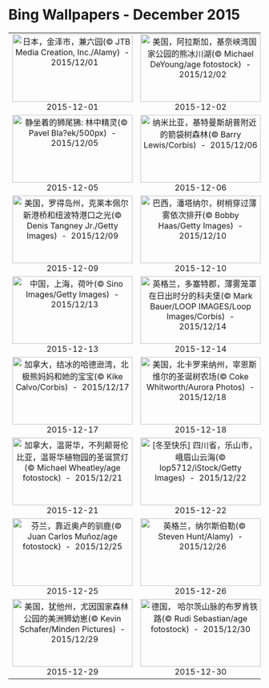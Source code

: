 # Bing Wallpapers - December 2015

| | | | |
|:-------------------------:|:-------------------------:|:-------------------------:|:-------------------------:|
| <a href="https://bing.ee123.net/img/cn/fhd/2015/12/01.jpg" target="_blank"><img src="https://bing.ee123.net/img/cn/fhd/2015/12/01.jpg" width="240" height="135" alt="日本，金泽市，兼六园(© JTB Media Creation, Inc./Alamy)  -  2015/12/01" title="日本，金泽市，兼六园(© JTB Media Creation, Inc./Alamy)  -  2015/12/01"></a><br>2015-12-01<br> | <a href="https://bing.ee123.net/img/cn/fhd/2015/12/02.jpg" target="_blank"><img src="https://bing.ee123.net/img/cn/fhd/2015/12/02.jpg" width="240" height="135" alt="美国，阿拉斯加，基奈峡湾国家公园的熊冰川湖(© Michael DeYoung/age fotostock)  -  2015/12/02" title="美国，阿拉斯加，基奈峡湾国家公园的熊冰川湖(© Michael DeYoung/age fotostock)  -  2015/12/02"></a><br>2015-12-02<br> | <a href="https://bing.ee123.net/img/cn/fhd/2015/12/03.jpg" target="_blank"><img src="https://bing.ee123.net/img/cn/fhd/2015/12/03.jpg" width="240" height="135" alt="美国，堪萨斯州，欧弗兰帕克，燎原火博物馆(© Derek Siagle/Getty Images)  -  2015/12/03" title="美国，堪萨斯州，欧弗兰帕克，燎原火博物馆(© Derek Siagle/Getty Images)  -  2015/12/03"></a><br>2015-12-03<br> | <a href="https://bing.ee123.net/img/cn/fhd/2015/12/04.jpg" target="_blank"><img src="https://bing.ee123.net/img/cn/fhd/2015/12/04.jpg" width="240" height="135" alt="冰岛， 因戈尔夫海岬的黑沙滩(© Nigel Hicks/Getty Images)  -  2015/12/04" title="冰岛， 因戈尔夫海岬的黑沙滩(© Nigel Hicks/Getty Images)  -  2015/12/04"></a><br>2015-12-04<br> |
| <a href="https://bing.ee123.net/img/cn/fhd/2015/12/05.jpg" target="_blank"><img src="https://bing.ee123.net/img/cn/fhd/2015/12/05.jpg" width="240" height="135" alt="静坐着的狮尾狒: 林中精灵(© Pavel Bla?ek/500px)  -  2015/12/05" title="静坐着的狮尾狒: 林中精灵(© Pavel Bla?ek/500px)  -  2015/12/05"></a><br>2015-12-05<br> | <a href="https://bing.ee123.net/img/cn/fhd/2015/12/06.jpg" target="_blank"><img src="https://bing.ee123.net/img/cn/fhd/2015/12/06.jpg" width="240" height="135" alt="纳米比亚，基特曼斯胡普附近的箭袋树森林(© Barry Lewis/Corbis)  -  2015/12/06" title="纳米比亚，基特曼斯胡普附近的箭袋树森林(© Barry Lewis/Corbis)  -  2015/12/06"></a><br>2015-12-06<br> | <a href="https://bing.ee123.net/img/cn/fhd/2015/12/07.jpg" target="_blank"><img src="https://bing.ee123.net/img/cn/fhd/2015/12/07.jpg" width="240" height="135" alt="[今日大雪] 加拿大，新斯科舍省，贝尔河附近的哀鸽(© Scott Leslie/Minden Pictures)  -  2015/12/07" title="[今日大雪] 加拿大，新斯科舍省，贝尔河附近的哀鸽(© Scott Leslie/Minden Pictures)  -  2015/12/07"></a><br>2015-12-07<br> | <a href="https://bing.ee123.net/img/cn/fhd/2015/12/08.jpg" target="_blank"><img src="https://bing.ee123.net/img/cn/fhd/2015/12/08.jpg" width="240" height="135" alt="厄瓜多尔，加拉帕戈群岛，海狮游过鱼群(© David Fleetham/Visuals Unlimited, Inc.)  -  2015/12/08" title="厄瓜多尔，加拉帕戈群岛，海狮游过鱼群(© David Fleetham/Visuals Unlimited, Inc.)  -  2015/12/08"></a><br>2015-12-08<br> |
| <a href="https://bing.ee123.net/img/cn/fhd/2015/12/09.jpg" target="_blank"><img src="https://bing.ee123.net/img/cn/fhd/2015/12/09.jpg" width="240" height="135" alt="美国，罗得岛州，克莱本佩尔新港桥和纽波特港口之光(© Denis Tangney Jr./Getty Images)  -  2015/12/09" title="美国，罗得岛州，克莱本佩尔新港桥和纽波特港口之光(© Denis Tangney Jr./Getty Images)  -  2015/12/09"></a><br>2015-12-09<br> | <a href="https://bing.ee123.net/img/cn/fhd/2015/12/10.jpg" target="_blank"><img src="https://bing.ee123.net/img/cn/fhd/2015/12/10.jpg" width="240" height="135" alt="巴西，潘塔纳尔，树梢穿过薄雾依次排开(© Bobby Haas/Getty Images)  -  2015/12/10" title="巴西，潘塔纳尔，树梢穿过薄雾依次排开(© Bobby Haas/Getty Images)  -  2015/12/10"></a><br>2015-12-10<br> | <a href="https://bing.ee123.net/img/cn/fhd/2015/12/11.jpg" target="_blank"><img src="https://bing.ee123.net/img/cn/fhd/2015/12/11.jpg" width="240" height="135" alt="一只正在散步的针鼹鼠(© John Kirk/Getty Images)  -  2015/12/11" title="一只正在散步的针鼹鼠(© John Kirk/Getty Images)  -  2015/12/11"></a><br>2015-12-11<br> | <a href="https://bing.ee123.net/img/cn/fhd/2015/12/12.jpg" target="_blank"><img src="https://bing.ee123.net/img/cn/fhd/2015/12/12.jpg" width="240" height="135" alt="印度尼西亚，靠近东爪哇的喇旺小镇(© Nat Wimolsiri/REX Shutterstock)  -  2015/12/12" title="印度尼西亚，靠近东爪哇的喇旺小镇(© Nat Wimolsiri/REX Shutterstock)  -  2015/12/12"></a><br>2015-12-12<br> |
| <a href="https://bing.ee123.net/img/cn/fhd/2015/12/13.jpg" target="_blank"><img src="https://bing.ee123.net/img/cn/fhd/2015/12/13.jpg" width="240" height="135" alt="中国，上海，荷叶(© Sino Images/Getty Images)  -  2015/12/13" title="中国，上海，荷叶(© Sino Images/Getty Images)  -  2015/12/13"></a><br>2015-12-13<br> | <a href="https://bing.ee123.net/img/cn/fhd/2015/12/14.jpg" target="_blank"><img src="https://bing.ee123.net/img/cn/fhd/2015/12/14.jpg" width="240" height="135" alt="英格兰，多塞特郡，薄雾笼罩在日出时分的科夫堡(© Mark Bauer/LOOP IMAGES/Loop Images/Corbis)  -  2015/12/14" title="英格兰，多塞特郡，薄雾笼罩在日出时分的科夫堡(© Mark Bauer/LOOP IMAGES/Loop Images/Corbis)  -  2015/12/14"></a><br>2015-12-14<br> | <a href="https://bing.ee123.net/img/cn/fhd/2015/12/15.jpg" target="_blank"><img src="https://bing.ee123.net/img/cn/fhd/2015/12/15.jpg" width="240" height="135" alt="美国，怀俄明州，黄石国家公园，诺里斯间歇泉盆地(© Gerald & Buff Corsi/Visuals Unlimited, Inc.)  -  2015/12/15" title="美国，怀俄明州，黄石国家公园，诺里斯间歇泉盆地(© Gerald & Buff Corsi/Visuals Unlimited, Inc.)  -  2015/12/15"></a><br>2015-12-15<br> | <a href="https://bing.ee123.net/img/cn/fhd/2015/12/16.jpg" target="_blank"><img src="https://bing.ee123.net/img/cn/fhd/2015/12/16.jpg" width="240" height="135" alt="奥地利，萨尔茨堡老城(© Jochen Tack/age fotostock)  -  2015/12/16" title="奥地利，萨尔茨堡老城(© Jochen Tack/age fotostock)  -  2015/12/16"></a><br>2015-12-16<br> |
| <a href="https://bing.ee123.net/img/cn/fhd/2015/12/17.jpg" target="_blank"><img src="https://bing.ee123.net/img/cn/fhd/2015/12/17.jpg" width="240" height="135" alt="加拿大，结冰的哈德逊湾，北极熊妈妈和她的宝宝(© Kike Calvo/Corbis)  -  2015/12/17" title="加拿大，结冰的哈德逊湾，北极熊妈妈和她的宝宝(© Kike Calvo/Corbis)  -  2015/12/17"></a><br>2015-12-17<br> | <a href="https://bing.ee123.net/img/cn/fhd/2015/12/18.jpg" target="_blank"><img src="https://bing.ee123.net/img/cn/fhd/2015/12/18.jpg" width="240" height="135" alt="美国，北卡罗来纳州，宰恩斯维尔的圣诞树农场(© Coke Whitworth/Aurora Photos)  -  2015/12/18" title="美国，北卡罗来纳州，宰恩斯维尔的圣诞树农场(© Coke Whitworth/Aurora Photos)  -  2015/12/18"></a><br>2015-12-18<br> | <a href="https://bing.ee123.net/img/cn/fhd/2015/12/19.jpg" target="_blank"><img src="https://bing.ee123.net/img/cn/fhd/2015/12/19.jpg" width="240" height="135" alt="加拿大，艾伯塔省，贾斯珀国家公园(© Daryl Benson/Corbis)  -  2015/12/19" title="加拿大，艾伯塔省，贾斯珀国家公园(© Daryl Benson/Corbis)  -  2015/12/19"></a><br>2015-12-19<br> | <a href="https://bing.ee123.net/img/cn/fhd/2015/12/20.jpg" target="_blank"><img src="https://bing.ee123.net/img/cn/fhd/2015/12/20.jpg" width="240" height="135" alt="德国，不伦瑞克的圣诞市场(© Patrice von Collani/plainpicture)  -  2015/12/20" title="德国，不伦瑞克的圣诞市场(© Patrice von Collani/plainpicture)  -  2015/12/20"></a><br>2015-12-20<br> |
| <a href="https://bing.ee123.net/img/cn/fhd/2015/12/21.jpg" target="_blank"><img src="https://bing.ee123.net/img/cn/fhd/2015/12/21.jpg" width="240" height="135" alt="加拿大，温哥华，不列颠哥伦比亚，温哥华植物园的圣诞赏灯(© Michael Wheatley/age fotostock)  -  2015/12/21" title="加拿大，温哥华，不列颠哥伦比亚，温哥华植物园的圣诞赏灯(© Michael Wheatley/age fotostock)  -  2015/12/21"></a><br>2015-12-21<br> | <a href="https://bing.ee123.net/img/cn/fhd/2015/12/22.jpg" target="_blank"><img src="https://bing.ee123.net/img/cn/fhd/2015/12/22.jpg" width="240" height="135" alt="[冬至快乐] 四川省，乐山市，峨眉山云海(© lop5712/iStock/Getty Images)  -  2015/12/22" title="[冬至快乐] 四川省，乐山市，峨眉山云海(© lop5712/iStock/Getty Images)  -  2015/12/22"></a><br>2015-12-22<br> | <a href="https://bing.ee123.net/img/cn/fhd/2015/12/23.jpg" target="_blank"><img src="https://bing.ee123.net/img/cn/fhd/2015/12/23.jpg" width="240" height="135" alt="日本，北海道，欧亚红松鼠(© stock_shot/Shutterstock)  -  2015/12/23" title="日本，北海道，欧亚红松鼠(© stock_shot/Shutterstock)  -  2015/12/23"></a><br>2015-12-23<br> | <a href="https://bing.ee123.net/img/cn/fhd/2015/12/24.jpg" target="_blank"><img src="https://bing.ee123.net/img/cn/fhd/2015/12/24.jpg" width="240" height="135" alt="美国，阿拉斯加，靠近朱诺的Amalga港(© Mark Kelley/Tandem Stills + Motion)  -  2015/12/24" title="美国，阿拉斯加，靠近朱诺的Amalga港(© Mark Kelley/Tandem Stills + Motion)  -  2015/12/24"></a><br>2015-12-24<br> |
| <a href="https://bing.ee123.net/img/cn/fhd/2015/12/25.jpg" target="_blank"><img src="https://bing.ee123.net/img/cn/fhd/2015/12/25.jpg" width="240" height="135" alt="芬兰，靠近奥卢的驯鹿(© Juan Carlos Muñoz/age fotostock)  -  2015/12/25" title="芬兰，靠近奥卢的驯鹿(© Juan Carlos Muñoz/age fotostock)  -  2015/12/25"></a><br>2015-12-25<br> | <a href="https://bing.ee123.net/img/cn/fhd/2015/12/26.jpg" target="_blank"><img src="https://bing.ee123.net/img/cn/fhd/2015/12/26.jpg" width="240" height="135" alt="英格兰，纳尔斯伯勒(© Steven Hunt/Alamy)  -  2015/12/26" title="英格兰，纳尔斯伯勒(© Steven Hunt/Alamy)  -  2015/12/26"></a><br>2015-12-26<br> | <a href="https://bing.ee123.net/img/cn/fhd/2015/12/27.jpg" target="_blank"><img src="https://bing.ee123.net/img/cn/fhd/2015/12/27.jpg" width="240" height="135" alt="法国，穿过梅康图尔国家公园的Col de la山(© Mathieu Rivrin/Getty Images)  -  2015/12/27" title="法国，穿过梅康图尔国家公园的Col de la山(© Mathieu Rivrin/Getty Images)  -  2015/12/27"></a><br>2015-12-27<br> | <a href="https://bing.ee123.net/img/cn/fhd/2015/12/28.jpg" target="_blank"><img src="https://bing.ee123.net/img/cn/fhd/2015/12/28.jpg" width="240" height="135" alt="日本，京都，岚山，嵯峨野竹林(© JTB Photo Communications, Inc./age fotostock)  -  2015/12/28" title="日本，京都，岚山，嵯峨野竹林(© JTB Photo Communications, Inc./age fotostock)  -  2015/12/28"></a><br>2015-12-28<br> |
| <a href="https://bing.ee123.net/img/cn/fhd/2015/12/29.jpg" target="_blank"><img src="https://bing.ee123.net/img/cn/fhd/2015/12/29.jpg" width="240" height="135" alt="美国，犹他州，尤因国家森林公园的美洲狮幼崽(© Kevin Schafer/Minden Pictures)  -  2015/12/29" title="美国，犹他州，尤因国家森林公园的美洲狮幼崽(© Kevin Schafer/Minden Pictures)  -  2015/12/29"></a><br>2015-12-29<br> | <a href="https://bing.ee123.net/img/cn/fhd/2015/12/30.jpg" target="_blank"><img src="https://bing.ee123.net/img/cn/fhd/2015/12/30.jpg" width="240" height="135" alt="德国， 哈尔茨山脉的布罗肯铁路(© Rudi Sebastian/age fotostock)  -  2015/12/30" title="德国， 哈尔茨山脉的布罗肯铁路(© Rudi Sebastian/age fotostock)  -  2015/12/30"></a><br>2015-12-30<br> | <a href="https://bing.ee123.net/img/cn/fhd/2015/12/31.jpg" target="_blank"><img src="https://bing.ee123.net/img/cn/fhd/2015/12/31.jpg" width="240" height="135" alt="奥地利，萨尔兹堡的烟花和雾气(© Franz Pritz/Getty Images)  -  2015/12/31" title="奥地利，萨尔兹堡的烟花和雾气(© Franz Pritz/Getty Images)  -  2015/12/31"></a><br>2015-12-31<br> |  |
